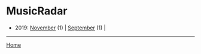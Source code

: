 # MusicRadar

  * 2019: 
      [November](./musicradar-2019-11.md) (1) | 
      [September](./musicradar-2019-09.md) (1) | 

----

[Home](../)
